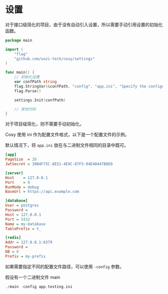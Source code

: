 # 设置

对于接口级简化的项目，由于没有自动引入设置，所以需要手动引用设置的初始化函数。

```go
package main

import (
	"flag"
	"github.com/uozi-tech/cosy/settings"
)

func main() {
	// 初始化设置
	var confPath string
	flag.StringVar(&confPath, "config", "app.ini", "Specify the configuration file")
	flag.Parse()

	settings.Init(confPath)

    // 其他代码
}
```

对于项目级简化，则不需要手动初始化。

Cosy 使用 ini 作为配置文件格式，以下是一个配置文件的示例。

默认情况下，将 `app.ini` 放在与二进制文件相同的目录中既可。

```ini
[app]
PageSize  = 20
JwtSecret = 39B4F75C-8E51-4E9C-87F5-94E40447B0E0

[server]
Host    = 127.0.0.1
Port    = 0
RunMode = debug
BaseUrl = https://api.example.com

[database]
User = postgres
Password =
Host = 127.0.0.1
Port = 5432
Name = my-database
TablePrefix = t_

[redis]
Addr = 127.0.0.1:6379
Password =
DB = 0
Prefix = my-prefix
```

如果需要指定不同的配置文件路径，可以使用 `-config` 参数。

假设有一个二进制文件 main

```go
./main -config app.testing.ini
```

